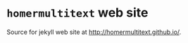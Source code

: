 # `homermultitext` web site #

Source for jekyll web site at <http://homermultitext.github.io/>.





